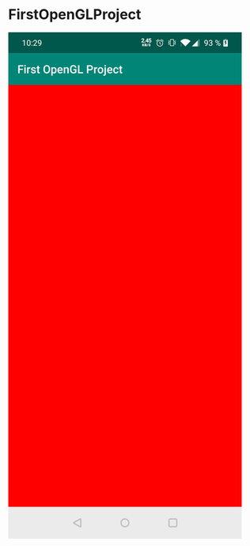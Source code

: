 # FirstOpenGLProject

![FirstOpenGLProject](https://github.com/cpinan/OpenGL-ES-2.0-Android-to-Kotlin/blob/master/screenshots/first_open_gl_project/001.png?raw=true)